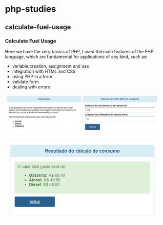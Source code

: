 # php-studies


## calculate-fuel-usage



### Calculate Fuel Usage

Here we have the very basics of PHP, I used the main features of the PHP language, which are fundamental for applications of any kind, such as:

- variable creation, assignment and use
- integration with HTML and CSS
- using PHP in a form
- validate form
- dealing with errors



![fuel-01](.\screenshots\fuel-01.png)

![fuel-02](.\screenshots\fuel-02.png)
